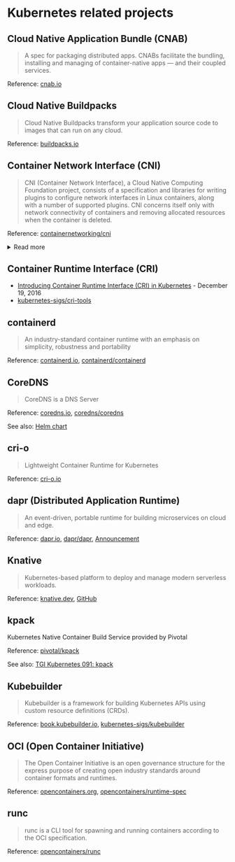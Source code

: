 # Kubernetes related projects

## Cloud Native Application Bundle (CNAB)

> A spec for packaging distributed apps. CNABs facilitate the bundling, installing and managing of container-native apps — and their coupled services.

Reference: [cnab.io](https://cnab.io/)

## Cloud Native Buildpacks

> Cloud Native Buildpacks transform your application source code to images that can run on any cloud. 

Reference: [buildpacks.io](https://buildpacks.io/)

## Container Network Interface (CNI)

> CNI (Container Network Interface), a Cloud Native Computing Foundation project, consists of a specification and libraries for writing plugins to configure network interfaces in Linux containers, along with a number of supported plugins. CNI concerns itself only with network connectivity of containers and removing allocated resources when the container is deleted.

Reference: [containernetworking/cni](https://github.com/containernetworking/cni)

<details>
  <summary>Read more</summary>
 
  - [containernetworking/plugins](https://github.com/containernetworking/plugins)
  - `kubeadmin` uses CNI as the default network interface mechanism since v1.6.0.
  - [CNCF Blog - CNCF Hosts Container Networking Interface (CNI)](https://www.cncf.io/blog/2017/05/23/cncf-hosts-container-networking-interface-cni/) - May-23 '17
  - [SlideShare - Introduction to the Container Network Interface (CNI)](https://www.slideshare.net/weaveworks/introduction-to-the-container-network-interface-cni) - Sep-01 '17
  - Sample of configuration file:
  
  ```json
  {
    "cniVersion": "0.2.0",
    "name": "mynet",
    "type": "bridge",
    "bridge": "cni0",
    "isGateway": true,
    "ipMasq": true,
    "ipam": {
      "type": "host-local",
      "subnet": "10.22.0.0/16",
      "routes": [
        { "dst": "0.0.0.0/0" }
      ]
    }
  }
  ```
  
</details>

## Container Runtime Interface (CRI)

- [Introducing Container Runtime Interface (CRI) in Kubernetes](https://kubernetes.io/blog/2016/12/container-runtime-interface-cri-in-kubernetes/) - December 19, 2016
- [kubernetes-sigs/cri-tools](https://github.com/kubernetes-sigs/cri-tools)

## containerd

> An industry-standard container runtime with an emphasis on simplicity, robustness and portability

Reference: [containerd.io](https://containerd.io/), [containerd/containerd](https://github.com/containerd/containerd)

## CoreDNS

> CoreDNS is a DNS Server

Reference: [coredns.io](https://coredns.io/), [coredns/coredns](https://github.com/coredns/coredns)

See also: [Helm chart](https://hub.helm.sh/charts/stable/coredns)

## cri-o

> Lightweight Container Runtime for Kubernetes

Reference: [cri-o.io](https://cri-o.io/)

## dapr (Distributed Application Runtime)

> An event-driven, portable runtime for building microservices on cloud and edge.

Reference: [dapr.io](https://dapr.io/), [dapr/dapr](https://github.com/dapr/dapr), [Announcement](https://cloudblogs.microsoft.com/opensource/2019/10/16/announcing-dapr-open-source-project-build-microservice-applications/)

## Knative

> Kubernetes-based platform to deploy and manage modern serverless workloads.

Reference: [knative.dev](https://knative.dev/), [GitHub](https://github.com/knative)

## kpack

Kubernetes Native Container Build Service provided by Pivotal

Reference: [pivotal/kpack](https://github.com/pivotal/kpack)

See also: [TGI Kubernetes 091: kpack](https://www.youtube.com/watch?v=4zkRX9PSJ5k&feature=youtu.be)

## Kubebuilder

> Kubebuilder is a framework for building Kubernetes APIs using custom resource definitions (CRDs).

Reference: [book.kubebuilder.io](https://book.kubebuilder.io/introduction.html), [kubernetes-sigs/kubebuilder](https://github.com/kubernetes-sigs/kubebuilder)

## OCI (Open Container Initiative)

> The Open Container Initiative is an open governance structure for the express purpose of creating open industry standards around container formats and runtimes.

Reference: [opencontainers.org](https://opencontainers.org/), [opencontainers/runtime-spec](https://github.com/opencontainers/runtime-spec)

## runc

> runc is a CLI tool for spawning and running containers according to the OCI specification.

Reference: [opencontainers/runc](https://github.com/opencontainers/runc)
